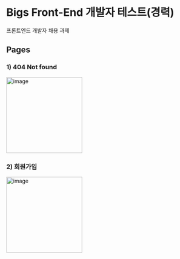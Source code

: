 # Bigs Front-End 개발자 테스트(경력)
프론트엔드 개발자 채용 과제

## Pages
### 1) 404 Not found
<img width="200" alt="image" src="https://github.com/user-attachments/assets/fe6a9d58-2d3d-4a56-9720-ebe24761d915"  />

### 2) 회원가입

<img width="200" alt="image" src="https://github.com/user-attachments/assets/1844be90-9a97-458e-9081-281136108620" />
